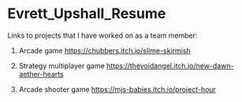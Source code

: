 # Evrett_Upshall_Resume

Links to projects that I have worked on as a team member:

1. Arcade game
https://chubbers.itch.io/slime-skirmish

2. Strategy multiplayer game 
https://thevoidangel.itch.io/new-dawn-aether-hearts

3. Arcade shooter game
https://mjs-babies.itch.io/project-hour